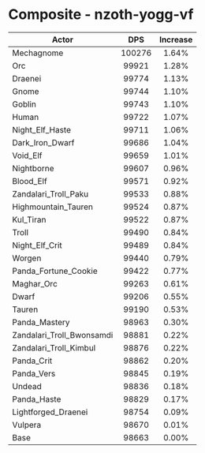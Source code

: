 # Composite - nzoth-yogg-vf
| Actor | DPS | Increase |
|---|:---:|:---:|
|Mechagnome|100276|1.64%|
|Orc|99921|1.28%|
|Draenei|99774|1.13%|
|Gnome|99744|1.10%|
|Goblin|99743|1.10%|
|Human|99722|1.07%|
|Night_Elf_Haste|99711|1.06%|
|Dark_Iron_Dwarf|99686|1.04%|
|Void_Elf|99659|1.01%|
|Nightborne|99607|0.96%|
|Blood_Elf|99571|0.92%|
|Zandalari_Troll_Paku|99533|0.88%|
|Highmountain_Tauren|99524|0.87%|
|Kul_Tiran|99522|0.87%|
|Troll|99490|0.84%|
|Night_Elf_Crit|99489|0.84%|
|Worgen|99440|0.79%|
|Panda_Fortune_Cookie|99422|0.77%|
|Maghar_Orc|99263|0.61%|
|Dwarf|99206|0.55%|
|Tauren|99190|0.53%|
|Panda_Mastery|98963|0.30%|
|Zandalari_Troll_Bwonsamdi|98881|0.22%|
|Zandalari_Troll_Kimbul|98876|0.22%|
|Panda_Crit|98862|0.20%|
|Panda_Vers|98845|0.19%|
|Undead|98836|0.18%|
|Panda_Haste|98829|0.17%|
|Lightforged_Draenei|98754|0.09%|
|Vulpera|98670|0.01%|
|Base|98663|0.00%|
